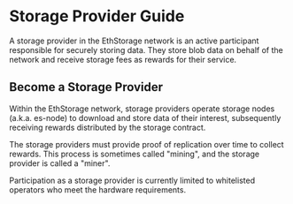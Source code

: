 # Storage Provider Guide

A storage provider in the EthStorage network is an active participant responsible for securely storing data. They store blob data on behalf of the network and receive storage fees as rewards for their service.

## Become a Storage Provider

Within the EthStorage network, storage providers operate storage nodes (a.k.a. es-node) to download and store data of their interest, subsequently receiving rewards distributed by the storage contract.

The storage providers must provide proof of replication over time to collect rewards. This process is sometimes called "mining", and the storage provider is called a "miner".

Participation as a storage provider is currently limited to whitelisted operators who meet the hardware requirements.
